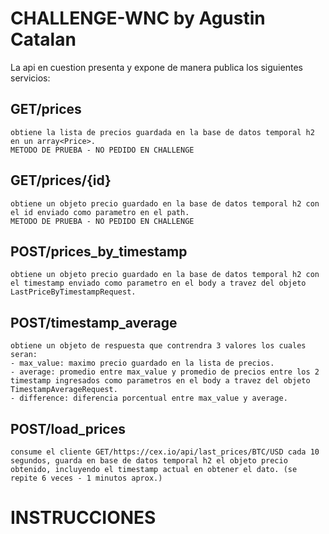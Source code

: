 # CHALLENGE-WNC by Agustin Catalan

La api en cuestion presenta y expone de manera publica los siguientes servicios:

GET/prices
-
	obtiene la lista de precios guardada en la base de datos temporal h2 en un array<Price>.
	METODO DE PRUEBA - NO PEDIDO EN CHALLENGE
	
GET/prices/{id}
-
	obtiene un objeto precio guardado en la base de datos temporal h2 con el id enviado como parametro en el path.
	METODO DE PRUEBA - NO PEDIDO EN CHALLENGE
	
POST/prices_by_timestamp
-
	obtiene un objeto precio guardado en la base de datos temporal h2 con el timestamp enviado como parametro en el body a travez del objeto LastPriceByTimestampRequest.
	
POST/timestamp_average
-
	obtiene un objeto de respuesta que contrendra 3 valores los cuales seran:
	- max_value: maximo precio guardado en la lista de precios.
	- average: promedio entre max_value y promedio de precios entre los 2 timestamp ingresados como parametros en el body a travez del objeto TimestampAverageRequest.
	- difference: diferencia porcentual entre max_value y average.
	
POST/load_prices
- 
	consume el cliente GET/https://cex.io/api/last_prices/BTC/USD cada 10 segundos, guarda en base de datos temporal h2 el objeto precio obtenido, incluyendo el timestamp actual en obtener el dato. (se repite 6 veces - 1 minutos aprox.)
	
	
# INSTRUCCIONES

